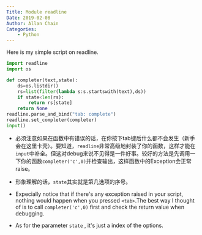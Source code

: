 ```yaml
---
Title: Module readline
Date: 2019-02-08
Author: Allan Chain
Categories: 
    - Python
---
```


Here is my simple script on readline.

```python
import readline
import os

def completer(text,state):
    ds=os.listdir()
    rs=list(filter(lambda s:s.startswith(text),ds))
    if state<len(rs):
        return rs[state]
    return None
readline.parse_and_bind("tab: complete")
readline.set_completer(completer)
input()
```

- 必须注意如果在函数中有错误的话，在你按下tab键后什么都不会发生（新手会在这里卡壳）。要知道，`readline`非常高级地封装了你的函数，这样才能在`input`中补全。但这对debug来说不见得是一件好事。较好的方法是先调用一下你的函数`completer('c',0)`并检查输出，这样函数中的Exception会正常raise。
- 形象理解的话，`state`其实就是第几选项的序号。

- Expecially notice that if there's any exception raised in your script, nothing would happen when you pressed `<tab>`.The best way I thought of is to call `completer('c',0)` first and check the return value when debugging.
- As for the parameter `state` , it's just a index of the options.
